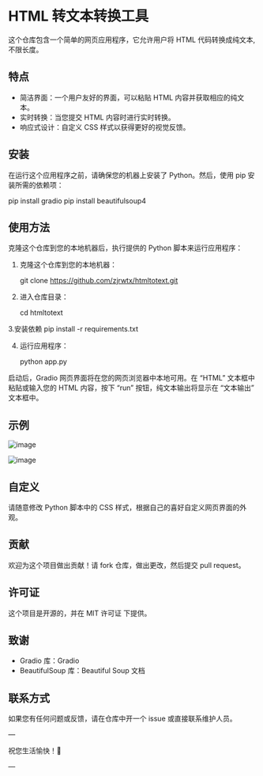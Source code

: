 
# HTML 转文本转换工具

这个仓库包含一个简单的网页应用程序，它允许用户将 HTML 代码转换成纯文本,不限长度。

## 特点

- 简洁界面：一个用户友好的界面，可以粘贴 HTML 内容并获取相应的纯文本。
- 实时转换：当您提交 HTML 内容时进行实时转换。
- 响应式设计：自定义 CSS 样式以获得更好的视觉反馈。

## 安装

在运行这个应用程序之前，请确保您的机器上安装了 Python。然后，使用 pip 安装所需的依赖项：

pip install gradio
pip install beautifulsoup4


## 使用方法

克隆这个仓库到您的本地机器后，执行提供的 Python 脚本来运行应用程序：

1. 克隆这个仓库到您的本地机器：

    git clone https://github.com/zjrwtx/htmltotext.git


2. 进入仓库目录：

    cd htmltotext

3.安装依赖
pip install -r requirements.txt

4. 运行应用程序：

    python app.py


启动后，Gradio 网页界面将在您的网页浏览器中本地可用。在 “HTML” 文本框中粘贴或输入您的 HTML 内容，按下 “run” 按钮，纯文本输出将显示在 “文本输出” 文本框中。

## 示例


![image](https://github.com/zjrwtx/htmltotext/assets/86822589/7c951f9e-98f1-40bd-9851-4ba51ed44222)



![image](https://github.com/zjrwtx/htmltotext/assets/86822589/9451b805-e540-4833-baae-0037b21e308e)


## 自定义

请随意修改 Python 脚本中的 CSS 样式，根据自己的喜好自定义网页界面的外观。

## 贡献

欢迎为这个项目做出贡献！请 fork 仓库，做出更改，然后提交 pull request。

## 许可证

这个项目是开源的，并在 MIT 许可证 下提供。

## 致谢

- Gradio 库：Gradio
- BeautifulSoup 库：Beautiful Soup 文档

## 联系方式

如果您有任何问题或反馈，请在仓库中开一个 issue 或直接联系维护人员。

—

祝您生活愉快！🚀

—
